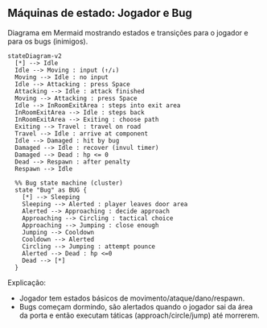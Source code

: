 ## Máquinas de estado: Jogador e Bug

Diagrama em Mermaid mostrando estados e transições para o jogador e para os
bugs (inimigos).

```mermaid
stateDiagram-v2
  [*] --> Idle
  Idle --> Moving : input (↑/↓)
  Moving --> Idle : no input
  Idle --> Attacking : press Space
  Attacking --> Idle : attack finished
  Moving --> Attacking : press Space
  Idle --> InRoomExitArea : steps into exit area
  InRoomExitArea --> Idle : steps back
  InRoomExitArea --> Exiting : choose path
  Exiting --> Travel : travel on road
  Travel --> Idle : arrive at component
  Idle --> Damaged : hit by bug
  Damaged --> Idle : recover (invul timer)
  Damaged --> Dead : hp <= 0
  Dead --> Respawn : after penalty
  Respawn --> Idle

  %% Bug state machine (cluster)
  state "Bug" as BUG {
    [*] --> Sleeping
    Sleeping --> Alerted : player leaves door area
    Alerted --> Approaching : decide approach
    Approaching --> Circling : tactical choice
    Approaching --> Jumping : close enough
    Jumping --> Cooldown
    Cooldown --> Alerted
    Circling --> Jumping : attempt pounce
    Alerted --> Dead : hp <=0
    Dead --> [*]
  }

```

Explicação:
- Jogador tem estados básicos de movimento/ataque/dano/respawn.
- Bugs começam dormindo, são alertados quando o jogador sai da área da porta
  e então executam táticas (approach/circle/jump) até morrerem.
